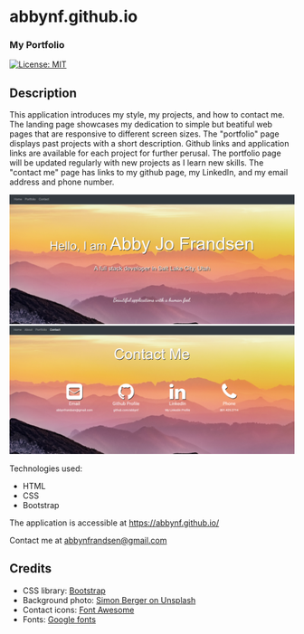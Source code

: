 # abbynf.github.io
### My Portfolio
[![License: MIT](https://img.shields.io/badge/License-MIT-yellow.svg)](https://opensource.org/licenses/MIT)

## Description
This application introduces my style, my projects, and how to contact me. The landing page showcases my dedication to simple but beatiful web pages that are responsive to different screen sizes. The "portfolio" page displays past projects with a short description. Github links and application links are available for each project for further perusal. The portfolio page will be updated regularly with new projects as I learn new skills. The "contact me" page has links to my github page, my LinkedIn, and my email address and phone number. 

![Screenshot of the landing page](assets/landingpage.png)
![Screenshot of contact page](assets/contact-me.png)

Technologies used:
- HTML
- CSS
- Bootstrap

The application is accessible at https://abbynf.github.io/

Contact me at abbynfrandsen@gmail.com

## Credits
- CSS library: [Bootstrap](https://getbootstrap.com/)
- Background photo: [Simon Berger on Unsplash](https://unsplash.com/@8moments)
- Contact icons: [Font Awesome](https://fontawesome.com/)
- Fonts: [Google fonts](https://fonts.google.com/)